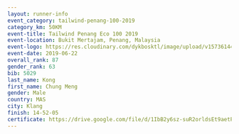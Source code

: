 ```yaml
--- 
layout: runner-info 
event_category: tailwind-penang-100-2019 
category_km: 50KM 
event-title: Tailwind Penang Eco 100 2019 
event-location: Bukit Mertajam, Penang, Malaysia 
event-logo: https://res.cloudinary.com/dykbosktl/image/upload/v1573614442/Logo/Logo_gqlzi3.jpg 
event-date: 2019-06-22 
overall_rank: 87
gender_rank: 63
bib: 5029
last_name: Kong
first_name: Chung Meng
gender: Male
country: MAS
city: Klang
finish: 14-52-05
certificate: https://drive.google.com/file/d/1IbB2y6sz-suR2orldsEt9aetPcf12AY7/view?usp=sharing
--- 
```

